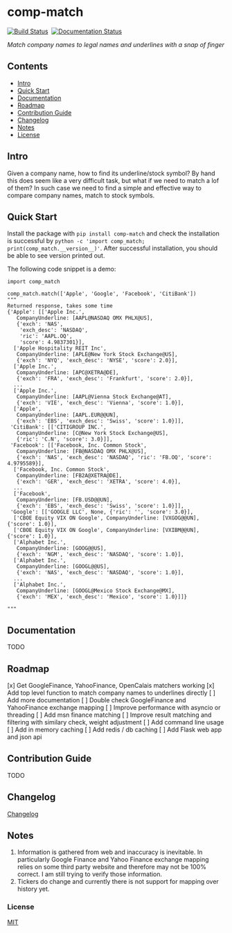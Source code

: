 # comp-match

[![Build Status](https://travis-ci.org/franklingu/comp-match.svg?branch=master)](https://travis-ci.org/franklingu/comp-match)&nbsp;
[![Documentation Status](https://readthedocs.org/projects/comp-match/badge/?version=latest)](http://comp-match.readthedocs.io/en/latest/?badge=latest)

*Match company names to legal names and underlines with a snap of finger*

## Contents

* [Intro](#intro)
* [Quick Start](#quick-start)
* [Documentation](#documentation)
* [Roadmap](#roadmap)
* [Contribution Guide](#contribution-guide)
* [Changelog](#changelog)
* [Notes](#notes)
* [License](#license)

## Intro

Given a company name, how to find its underline/stock symbol? By hand this does seem like a very difficult task, but what if we need to match a lof of them? In such case we need to find a simple and effective way to compare company names, match to stock symbols.

## Quick Start

Install the package with ```pip install comp-match``` and check the installation is successful by ```python -c 'import comp_match; print(comp_match.__version__)'```. After successful installation, you should be able to see version printed out.

The following code snippet is a demo:

```
import comp_match

comp_match.match(['Apple', 'Google', 'Facebook', 'CitiBank'])
"""
Returned response, takes some time
{'Apple': [['Apple Inc.',
   CompanyUnderline: [AAPL@NASDAQ OMX PHLX@US],
   {'exch': 'NAS',
    'exch_desc': 'NASDAQ',
    'ric': 'AAPL.OQ',
    'score': 4.9837301}],
  ['Apple Hospitality REIT Inc',
   CompanyUnderline: [APLE@New York Stock Exchange@US],
   {'exch': 'NYQ', 'exch_desc': 'NYSE', 'score': 2.0}],
  ['Apple Inc.',
   CompanyUnderline: [APC@XETRA@DE],
   {'exch': 'FRA', 'exch_desc': 'Frankfurt', 'score': 2.0}],
  ...
  ['Apple Inc.',
   CompanyUnderline: [AAPL@Vienna Stock Exchange@AT],
   {'exch': 'VIE', 'exch_desc': 'Vienna', 'score': 1.0}],
  ['Apple',
   CompanyUnderline: [AAPL.EUR@@UN],
   {'exch': 'EBS', 'exch_desc': 'Swiss', 'score': 1.0}]],
 'CitiBank': [['CITIGROUP INC.',
   CompanyUnderline: [C@New York Stock Exchange@US],
   {'ric': 'C.N', 'score': 3.0}]],
 'Facebook': [['Facebook, Inc. Common Stock',
   CompanyUnderline: [FB@NASDAQ OMX PHLX@US],
   {'exch': 'NAS', 'exch_desc': 'NASDAQ', 'ric': 'FB.OQ', 'score': 4.9795589}],
  ['Facebook, Inc. Common Stock',
   CompanyUnderline: [FB2A@XETRA@DE],
   {'exch': 'GER', 'exch_desc': 'XETRA', 'score': 4.0}],
  ...
  ['Facebook',
   CompanyUnderline: [FB.USD@@UN],
   {'exch': 'EBS', 'exch_desc': 'Swiss', 'score': 1.0}]],
 'Google': [['GOOGLE LLC', None, {'ric': '', 'score': 3.0}],
  ['CBOE Equity VIX ON Google', CompanyUnderline: [VXGOG@@UN], {'score': 1.0}],
  ['CBOE Equity VIX ON Google', CompanyUnderline: [VXIBM@@UN], {'score': 1.0}],
  ['Alphabet Inc.',
   CompanyUnderline: [GOOG@@US],
   {'exch': 'NGM', 'exch_desc': 'NASDAQ', 'score': 1.0}],
  ['Alphabet Inc.',
   CompanyUnderline: [GOOGL@@US],
   {'exch': 'NAS', 'exch_desc': 'NASDAQ', 'score': 1.0}],
  ...
  ['Alphabet Inc.',
   CompanyUnderline: [GOOGL@Mexico Stock Exchange@MX],
   {'exch': 'MEX', 'exch_desc': 'Mexico', 'score': 1.0}]]}

"""
```

## Documentation

TODO

## Roadmap

[x] Get GoogleFinance, YahooFinance, OpenCalais matchers working
[x] Add top level function to match company names to underlines directly
[ ] Add more documentation
[ ] Double check GoogleFinance and YahooFinance exchange mapping
[ ] Improve performance with asyncio or threading
[ ] Add msn finance matching
[ ] Improve result matching and filtering with similary check, weight adjustment
[ ] Add command line usage
[ ] Add in memory caching
[ ] Add redis / db caching
[ ] Add Flask web app and json api

## Contribution Guide

TODO

## Changelog

[Changelog](./changelog)

## Notes

1. Information is gathered from web and inaccuracy is inevitable. In particularly Google Finance and Yahoo Finance exchange mapping relies on some third party website and therefore may not be 100% correct. I am still trying to verify those information.
2. Tickers do change and currently there is not support for mapping over history yet.

### License

[MIT](./LICENSE)
